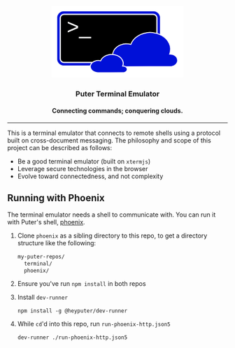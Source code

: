 <h3 align="center"><img width="300" alt="HiTIDE logo" src="./doc/logo.png"></h3>
<h3 align="center">Puter Terminal Emulator</h3>
<h4 align="center">Connecting commands; conquering clouds.</h4>
<hr>

This is a terminal emulator that connects to remote shells using
a protocol built on cross-document messaging. The philosophy and
scope of this project can be described as follows:
- Be a good terminal emulator (built on `xtermjs`)
- Leverage secure technologies in the browser
- Evolve toward connectedness, and not complexity

## Running with Phoenix

The terminal emulator needs a shell to communicate with.
You can run it with Puter's shell, [phoenix](https://github.com/HeyPuter/phoenix).

1. Clone `phoenix` as a sibling directory to this repo, to get a directory
   structure like the following:
   
   ```
   my-puter-repos/
     terminal/
     phoenix/
   ```
2. Ensure you've run `npm install` in both repos
3. Install `dev-runner`
   ```
   npm install -g @heyputer/dev-runner
   ```
4. While `cd`'d into this repo, run `run-phoenix-http.json5`
   ```
   dev-runner ./run-phoenix-http.json5
   ```
